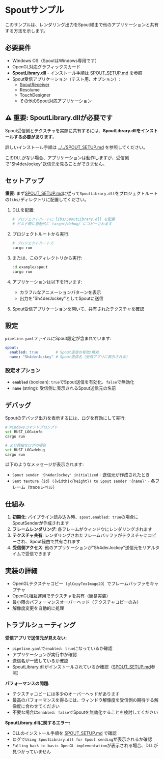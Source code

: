 # Spoutサンプル

このサンプルは、レンダリング出力をSpout経由で他のアプリケーションと共有する方法を示します。

## 必要要件

- Windows OS（SpoutはWindows専用です）
- OpenGL対応グラフィックスカード
- **SpoutLibrary.dll** - インストール手順は [SPOUT_SETUP.md](../../SPOUT_SETUP.md) を参照
- Spout受信アプリケーション（テスト用、オプション）:
  - [SpoutReceiver](https://leadedge.github.io/)
  - Resolume
  - TouchDesigner
  - その他のSpout対応アプリケーション

## ⚠️ 重要: SpoutLibrary.dllが必要です

Spout受信側とテクスチャを実際に共有するには、**SpoutLibrary.dllをインストールする必要があります**。

詳しいインストール手順は [../../SPOUT_SETUP.md](../../SPOUT_SETUP.md) を参照してください。

このDLLがない場合、アプリケーションは動作しますが、受信側で"Sh4derJockey"送信元を見ることができません。

## セットアップ

**重要**: まず[SPOUT_SETUP.md](../../SPOUT_SETUP.md)に従って`SpoutLibrary.dll`をプロジェクトルートの`libs/`ディレクトリに配置してください。

1. DLLを配置:
   ```bash
   # プロジェクトルートに libs/SpoutLibrary.dll を配置
   # ビルド時に自動的に target/debug/ にコピーされます
   ```

2. プロジェクトルートから実行:
   ```bash
   # プロジェクトルートで
   cargo run
   ```

3. または、このディレクトリから実行:
   ```bash
   cd example/spout
   cargo run
   ```

4. アプリケーションは以下を行います:
   - カラフルなアニメーションパターンを表示
   - 出力を"Sh4derJockey"としてSpoutに送信

5. Spout受信アプリケーションを開いて、共有されたテクスチャを確認

## 設定

`pipeline.yaml`ファイルにSpout設定が含まれています:

```yaml
spout:
  enabled: true        # Spout送信の有効/無効
  name: "Sh4derJockey" # Spout送信名（受信アプリに表示される）
```

### 設定オプション

- **`enabled`** (boolean): `true`でSpout送信を有効化、`false`で無効化
- **`name`** (string): 受信側に表示されるSpout送信元の名前

## デバッグ

Spoutのデバッグ出力を表示するには、ログを有効にして実行:

```bash
# Windowsコマンドプロンプト
set RUST_LOG=info
cargo run

# より詳細なログの場合
set RUST_LOG=debug
cargo run
```

以下のようなメッセージが表示されます:
- `Spout sender 'Sh4derJockey' initialized` - 送信元が作成されたとき
- `Sent texture {id} ({width}x{height}) to Spout sender '{name}'` - 各フレーム（traceレベル）

## 仕組み

1. **初期化**: パイプライン読み込み時、`spout.enabled: true`の場合にSpoutSenderが作成されます
2. **フレームレンダリング**: 各フレームがウィンドウにレンダリングされます
3. **テクスチャ共有**: レンダリングされたフレームバッファがテクスチャにコピーされ、Spout経由で共有されます
4. **受信側アクセス**: 他のアプリケーションが"Sh4derJockey"送信元をリアルタイムで受信できます

## 実装の詳細

- OpenGLテクスチャコピー（`glCopyTexImage2D`）でフレームバッファをキャプチャ
- OpenGL相互運用でテクスチャを共有（簡易実装）
- 最小限のパフォーマンスオーバーヘッド（テクスチャコピーのみ）
- 解像度変更を自動的に処理

## トラブルシューティング

**受信アプリで送信元が見えない:**
- `pipeline.yaml`で`enabled: true`になっているか確認
- アプリケーションが実行中か確認
- 送信名が一致しているか確認
- SpoutLibrary.dllがインストールされているか確認（[SPOUT_SETUP.md](../../SPOUT_SETUP.md)参照）

**パフォーマンスの問題:**
- テクスチャコピーには多少のオーバーヘッドがあります
- 最高のパフォーマンスを得るには、ウィンドウ解像度を受信側の期待する解像度に合わせてください
- 不要な場合は`enabled: false`でSpoutを無効化することを検討してください

**SpoutLibrary.dllに関するエラー:**
- DLLのインストール手順を [SPOUT_SETUP.md](../../SPOUT_SETUP.md) で確認
- ログで`Using SpoutLibrary.dll for Spout sending`が表示されるか確認
- `Falling back to basic OpenGL implementation`が表示される場合、DLLが見つかっていません
